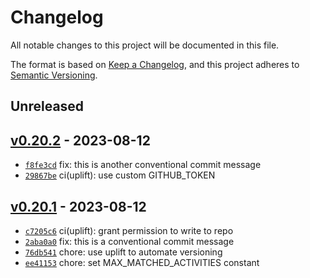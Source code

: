 # Changelog

All notable changes to this project will be documented in this file.

The format is based on [Keep a Changelog](https://keepachangelog.com/en/1.0.0/), and this project adheres to [Semantic Versioning](https://semver.org/spec/v2.0.0.html).

## Unreleased

## [v0.20.2](https://github.com/stayradiated/pomo/releases/tag/v0.20.2) - 2023-08-12

- [`f8fe3cd`](https://github.com/stayradiated/pomo/commit/f8fe3cd649f86af88e937456d5950aa12f86e6f9) fix: this is another conventional commit message
- [`29867be`](https://github.com/stayradiated/pomo/commit/29867bef1684b977093b70267940d0a21c36bf7b) ci(uplift): use custom GITHUB_TOKEN

## [v0.20.1](https://github.com/stayradiated/pomo/releases/tag/v0.20.1) - 2023-08-12

- [`c7205c6`](https://github.com/stayradiated/pomo/commit/c7205c60d7de7d6e8eff8e40c9192778f0051ad7) ci(uplift): grant permission to write to repo
- [`2aba0a0`](https://github.com/stayradiated/pomo/commit/2aba0a00346b2c550065843ba4b6a5865516e372) fix: this is a conventional commit message
- [`76db541`](https://github.com/stayradiated/pomo/commit/76db541a7634a6a4562ccf68bb67b442cec71868) chore: use uplift to automate versioning
- [`ee41153`](https://github.com/stayradiated/pomo/commit/ee41153a354dbabeaf3bb62a5a207dffb07081b6) chore: set MAX_MATCHED_ACTIVITIES constant
